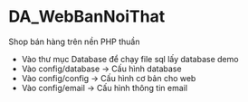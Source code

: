 ﻿# DA_WebBanNoiThat
Shop bán hàng trên nền PHP thuần 
- Vào thư mục Database để chạy file sql lấy database demo
- Vào config/database -> Cấu hình database 
- Vào config/config -> Cấu hình cơ bản cho web
- Vào config/email -> Cấu hình thông tin email 